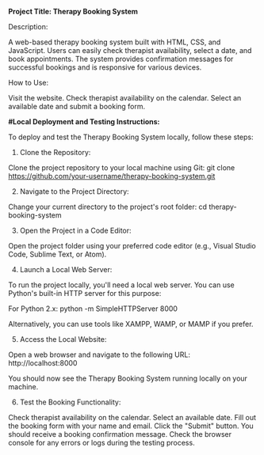 **Project Title: Therapy Booking System**

Description:

A web-based therapy booking system built with HTML, CSS, and JavaScript. Users can easily check therapist availability, select a date, and book appointments. The system provides confirmation messages for successful bookings and is responsive for various devices.

How to Use:

Visit the website.
Check therapist availability on the calendar.
Select an available date and submit a booking form.




**#Local Deployment and Testing Instructions:**

To deploy and test the Therapy Booking System locally, follow these steps:

1. Clone the Repository:

Clone the project repository to your local machine using Git:
git clone https://github.com/your-username/therapy-booking-system.git

2. Navigate to the Project Directory:

Change your current directory to the project's root folder:
cd therapy-booking-system

3. Open the Project in a Code Editor:

Open the project folder using your preferred code editor (e.g., Visual Studio Code, Sublime Text, or Atom).

4. Launch a Local Web Server:

To run the project locally, you'll need a local web server. You can use Python's built-in HTTP server for this purpose:

For Python 2.x:
python -m SimpleHTTPServer 8000

Alternatively, you can use tools like XAMPP, WAMP, or MAMP if you prefer.

5. Access the Local Website:

Open a web browser and navigate to the following URL:
http://localhost:8000

You should now see the Therapy Booking System running locally on your machine.

6. Test the Booking Functionality:

Check therapist availability on the calendar.
Select an available date.
Fill out the booking form with your name and email.
Click the "Submit" button.
You should receive a booking confirmation message. Check the browser console for any errors or logs during the testing process.









